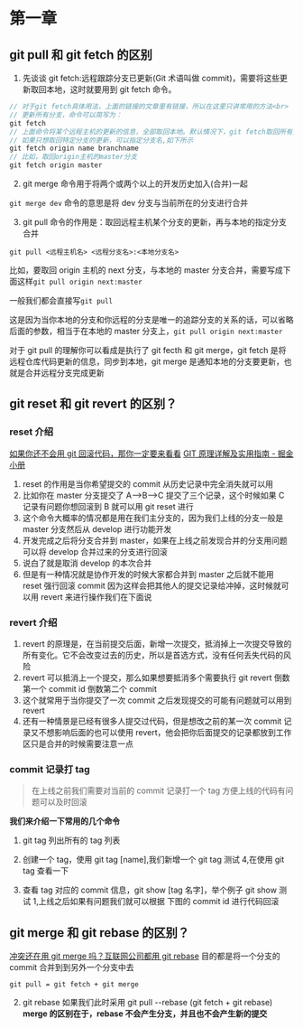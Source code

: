 # 第一章

## git pull 和 git fetch 的区别

1. 先谈谈 git fetch:远程跟踪分支已更新(Git 术语叫做 commit)，需要将这些更新取回本地，这时就要用到 git fetch 命令。

```js
// 对于git fetch具体用法，上面的链接的文章里有链接，所以在这里只讲常用的方法<br>
// 更新所有分支，命令可以简写为：
git fetch
// 上面命令将某个远程主机的更新的信息，全部取回本地。默认情况下，git fetch取回所有分支的更新。
// 如果只想取回特定分支的更新，可以指定分支名,如下所示
git fetch origin name branchname
// 比如，取回origin主机的master分支
git fetch origin master
```

2. git merge 命令用于将两个或两个以上的开发历史加入(合并)一起

`git merge dev` 命令的意思是将 dev 分支与当前所在的分支进行合并

3. git pull 命令的作用是：取回远程主机某个分支的更新，再与本地的指定分支合并

`git pull <远程主机名> <远程分支名>:<本地分支名>`

比如，要取回 origin 主机的 next 分支，与本地的 master 分支合并，需要写成下面这样`git pull origin next:master`

一般我们都会直接写`git pull`

这是因为当你本地的分支和你远程的分支是唯一的追踪分支的关系的话，可以省略后面的参数，相当于在本地的 master 分支上，`git pull origin next:master`

对于 git pull 的理解你可以看成是执行了 git fecth 和 git merge，git fetch 是将远程仓库代码更新的信息，同步到本地，git merge 是通知本地的分支要更新，也就是合并远程分支完成更新

## git reset 和 git revert 的区别？

### reset 介绍

[如果你还不会用 git 回滚代码，那你一定要来看看](https://juejin.cn/post/7046720828901163016)
[GIT 原理详解及实用指南 - 掘金小册](https://www.freesion.com/article/90361122641/)

1. reset 的作用是当你希望提交的 commit 从历史记录中完全消失就可以用
2. 比如你在 master 分支提交了 A-->B-->C 提交了三个记录，这个时候如果 C 记录有问题你想回滚到 B 就可以用 git reset 进行
3. 这个命令大概率的情况都是用在我们主分支的，因为我们上线的分支一般是 master 分支然后从 develop 进行功能开发
4. 开发完成之后将分支合并到 master，如果在上线之前发现合并的分支用问题可以将 develop 合并过来的分支进行回滚
5. 说白了就是取消 develop 的本次合并
6. 但是有一种情况就是协作开发的时候大家都合并到 master 之后就不能用 reset 强行回滚 commit 因为这样会把其他人的提交记录给冲掉，这时候就可以用 revert 来进行操作我们在下面说

### revert 介绍

1. revert 的原理是，在当前提交后面，新增一次提交，抵消掉上一次提交导致的所有变化。它不会改变过去的历史，所以是首选方式，没有任何丢失代码的风险
2. revert 可以抵消上一个提交，那么如果想要抵消多个需要执行 git revert 倒数第一个 commit id 倒数第二个 commit
3. 这个就常用于当你提交了一次 commit 之后发现提交的可能有问题就可以用到 revert
4. 还有一种情景是已经有很多人提交过代码，但是想改之前的某一次 commit 记录又不想影响后面的也可以使用 revert，他会把你后面提交的记录都放到工作区只是合并的时候需要注意一点

### commit 记录打 tag

> 在上线之前我们需要对当前的 commit 记录打一个 tag 方便上线的代码有问题可以及时回滚

**我们来介绍一下常用的几个命令**

1. git tag 列出所有的 tag 列表

2. 创建一个 tag，使用 git tag [name],我们新增一个 git tag 测试 4,在使用 git tag 查看一下

3. 查看 tag 对应的 commit 信息，git show [tag 名字]，举个例子 git show 测试 1,上线之后如果有问题我们就可以根据 下图的 commit id 进行代码回滚

## git merge 和 git rebase 的区别？

[冲突还在用 git merge 吗？互联网公司都用 git rebase](https://juejin.cn/post/7001409038307033119)
目的都是将一个分支的 commit 合并到到另外一个分支中去

`git pull = git fetch + git merge`

2. git rebase
   如果我们此时采用 git pull --rebase (git fetch + git rebase)
   **merge 的区别在于，rebase 不会产生分支，并且也不会产生新的提交**
